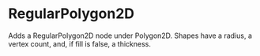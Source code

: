 # RegularPolygon2D

Adds a RegularPolygon2D node under Polygon2D. Shapes have a radius, a vertex count, and, if fill is false, a thickness.
